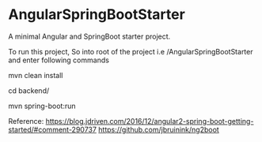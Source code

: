 # AngularSpringBootStarter

A minimal Angular and SpringBoot starter project.

To run this project, So into root of the project i.e /AngularSpringBootStarter
and enter following commands

mvn clean install

cd backend/

mvn spring-boot:run





Reference: https://blog.jdriven.com/2016/12/angular2-spring-boot-getting-started/#comment-290737 
https://github.com/jbruinink/ng2boot
